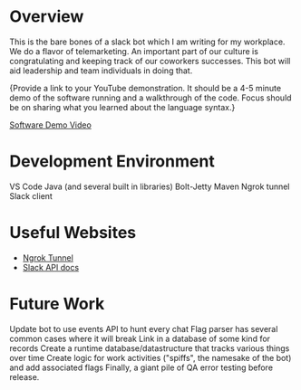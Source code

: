 # Overview


This is the bare bones of a slack bot which I am writing for my workplace. We do a flavor of telemarketing. An important part of our culture is congratulating and keeping track of our coworkers successes. This bot will aid leadership and team individuals in doing that.


{Provide a link to your YouTube demonstration.  It should be a 4-5 minute demo of the software running and a walkthrough of the code.  Focus should be on sharing what you learned about the language syntax.}

[Software Demo Video](http://youtube.link.goes.here)

# Development Environment

VS Code
Java (and several built in libraries)
Bolt-Jetty
Maven
Ngrok tunnel
Slack client


# Useful Websites

* [Ngrok Tunnel](https://ngrok.com/)
* [Slack API docs](https://api.slack.com/)

# Future Work
Update bot to use events API to hunt every chat
Flag parser has several common cases where it will break
Link in a database of some kind for records
Create a runtime database/datastructure that tracks various things over time
Create logic for work activities ("spiffs", the namesake of the bot) and add associated flags
Finally, a giant pile of QA error testing before release.